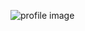![profile image](https://avatars.githubusercontent.com/u/38220766?s=400&u=cafa57642e58a73b2b67c09812249ab46370d8c3&v=4)
